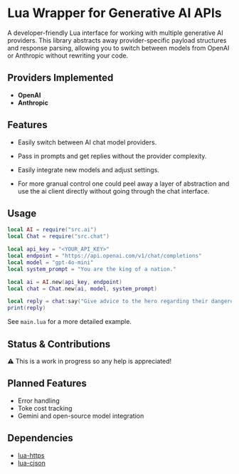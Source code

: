 # Lua Wrapper for Generative AI APIs

A developer-friendly Lua interface for working with multiple generative AI providers. This library abstracts away provider-specific payload structures and response parsing, allowing you to switch between models from OpenAI or Anthropic without rewriting your code.

## Providers Implemented

- **OpenAI**
- **Anthropic**

## Features

- Easily switch between AI chat model providers.
- Pass in prompts and get replies without the provider complexity.
- Easily integrate new models and adjust settings.

- For more granual control one could peel away a layer of abstraction and use the ai client directly without going through the chat interface.

## Usage

```lua
local AI = require("src.ai")
local Chat = require("src.chat")

local api_key = "<YOUR_API_KEY>"
local endpoint = "https://api.openai.com/v1/chat/completions"
local model = "gpt-4o-mini"
local system_prompt = "You are the king of a nation."

local ai = AI.new(api_key, endpoint)
local chat = Chat.new(ai, model, system_prompt)

local reply = chat:say("Give advice to the hero regarding their dangerous quest.")
print(reply)
```

See `main.lua` for a more detailed example.

## Status & Contributions

⚠️ This is a work in progress so any help is appreciated!

## Planned Features

- Error handling
- Toke cost tracking
- Gemini and open-source model integration

## Dependencies

- [lua-https](https://github.com/love2d/lua-https)
- [lua-cjson](https://github.com/openresty/lua-cjson)